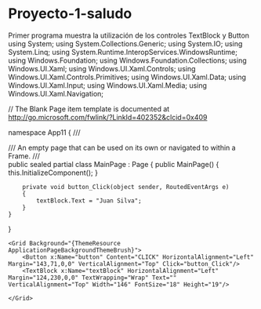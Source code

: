 # Proyecto-1-saludo
Primer programa muestra la utilización de los controles TextBlock y Button
using System;
using System.Collections.Generic;
using System.IO;
using System.Linq;
using System.Runtime.InteropServices.WindowsRuntime;
using Windows.Foundation;
using Windows.Foundation.Collections;
using Windows.UI.Xaml;
using Windows.UI.Xaml.Controls;
using Windows.UI.Xaml.Controls.Primitives;
using Windows.UI.Xaml.Data;
using Windows.UI.Xaml.Input;
using Windows.UI.Xaml.Media;
using Windows.UI.Xaml.Navigation;

// The Blank Page item template is documented at http://go.microsoft.com/fwlink/?LinkId=402352&clcid=0x409

namespace App11
{
    /// <summary>
    /// An empty page that can be used on its own or navigated to within a Frame.
    /// </summary>
    public sealed partial class MainPage : Page
    {
        public MainPage()
        {
            this.InitializeComponent();
        }

        private void button_Click(object sender, RoutedEventArgs e)
        {
            textBlock.Text = "Juan Silva";
        }
    }
}
<Page
    x:Class="App11.MainPage"
    xmlns="http://schemas.microsoft.com/winfx/2006/xaml/presentation"
    xmlns:x="http://schemas.microsoft.com/winfx/2006/xaml"
    xmlns:local="using:App11"
    xmlns:d="http://schemas.microsoft.com/expression/blend/2008"
    xmlns:mc="http://schemas.openxmlformats.org/markup-compatibility/2006"
    mc:Ignorable="d">

    <Grid Background="{ThemeResource ApplicationPageBackgroundThemeBrush}">
        <Button x:Name="button" Content="CLICK" HorizontalAlignment="Left" Margin="143,71,0,0" VerticalAlignment="Top" Click="button_Click"/>
        <TextBlock x:Name="textBlock" HorizontalAlignment="Left" Margin="124,230,0,0" TextWrapping="Wrap" Text="" VerticalAlignment="Top" Width="146" FontSize="18" Height="19"/>

    </Grid>
</Page>
